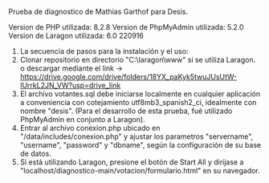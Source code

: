 Prueba de diagnostico de Mathias Garthof para Desis.

Version de PHP utilizada: 8.2.8
Version de PhpMyAdmin utilizada: 5.2.0
Version de Laragon utilizada: 6.0 220916

1. La secuencia de pasos para la instalación y el uso:
2. Clonar repositorio en directorio "C:\laragon\www" si se utiliza Laragon. o descargar mediante el link -> https://drive.google.com/drive/folders/18YX_paKyk5twuJUsUtW-lUrrkL2JN_VW?usp=drive_link
3. El archivo votantes.sql debe iniciarse localmente en cualquier aplicación a conveniencia con cotejamiento utf8mb3_spanish2_ci, idealmente con nombre "desis". (Para el desarrollo de esta prueba, fué utilizado PhpMyAdmin en conjunto a Laragon).
4. Entrar al archivo conexion.php ubicado en "/data/includes/conexion.php" y ajustar los parametros "servername", "username", "password" y "dbname", según la configuración de su base de datos.
5. Si está utilizando Laragon, presione el botón de Start All y dirijase a "localhost/diagnostico-main/votacion/formulario.html" en su navegador.
